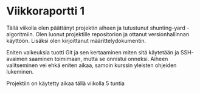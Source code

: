 # Viikkoraportti 1

Tällä viikolla olen päättänyt projektin aiheen ja tutustunut shunting-yard -algoritmiin. 
Olen luonut projektille repositorion ja ottanut versionhallinnan käyttöön. 
Lisäksi olen kirjoittanut määrittelydokumentin.

Eniten vaikeuksia tuotti Git ja sen kertaaminen miten sitä käytetään ja SSH-avaimen saaminen toimimaan, mutta se onnistui onneksi.
Aiheen valitseminen vei ehkä eniten aikaa, samoin kurssin yleisten ohjeiden lukeminen. 

Projektiin on käytetty aikaa tällä viikolla 5 tuntia
